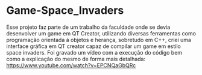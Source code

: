 # Game-Space_Invaders

Esse projeto faz parte de um trabalho da faculdade onde se devia desenvolver um game em QT Creator, utilizando diversas ferramentas como programação orientada à 
objetos e herança, sobretudo em C++, criei uma interface gráfica em QT creator capaz de compilar um game em estilo space invaders.
Foi gravado um vídeo com a execução do código bem como a explicação do mesmo de forma mais detalhada:
https://www.youtube.com/watch?v=EPCNQaGbQRc
